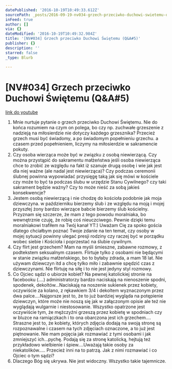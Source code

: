 ```yaml
---
datePublished: '2016-10-19T10:49:33.612Z'
sourcePath: _posts/2016-09-19-nv034-grzech-przeciwko-duchowi-swietemu-qanda5.md
inFeed: true
author: []
via: {}
dateModified: '2016-10-19T10:49:32.984Z'
title: '[NV#034] Grzech przeciwko Duchowi Świętemu (Q&A#5)'
publisher: {}
description: ''
starred: false
_type: Blurb

---
```

# \[NV\#034\] Grzech przeciwko Duchowi Świętemu (Q&A\#5)
[link do youtube][0]

1. Mnie nurtuje pytanie o grzech przeciwko Duchowi Świętemu. Nie do końca rozumiem na czym on polega, bo czy np. zuchwałe grzeszenie z nadzieją na miłosierdzie nie dotyczy każdego grzesznika? Przecież grzech musi być świadomy, a po świadomym popełnieniu grzechu. a czasem przed popełnieniem, liczymy na miłosierdzie w sakramencie pokuty.
2. Czy osoba wierząca może być w związku z osobą niewierzącą. Czy można przystąpić do sakramentu małżeństwa jeśli osoba niewierząca chce to zrobić ze względu na fakt iż szanuje drugą osobę i wie jak jest dla niej ważne (ale nadal jest niewierząca)? Czy podczas ceremonii ślubnej powinna wypowiadać przysięgę taką jak się mówi w kościele czy może to być ta podczas ślubu w urzędzie Stanu Cywilnego? czy taki sakrament będzie ważny? Czy to może nieść za sobą jakieś konsekwencje?
3. Jestem osobą niewierzącą i nie chodzę do kościoła podobnie jak moja dziewczyna. w październiku bierzemy ślub i ze względu na moją i mojej przyszłej żony bardzo wierzące babcie bierzemy ślub kościelny. Przyznam się szczerze, że mam z tego powodu moralniaka, bo wewnętrznie czuję, że robię coś nieuczciwego. Pewnie dzięki temu moralniakowi trafiłem na Twój kanał YT:) Uważam Cię za spoko gościa dlatego chciałbym poznać Twoje zdanie na ten temat, czy osoby w mojej sytuacji powinny ulegać presji rodziny czy raczej być w porządku wobec siebie i Kościoła i poprzestać na ślubie cywilnym.
4. Czy flirt jest grzechem? Mam na myśli śmieszne, zabawne rozmowy, z podtekstem seksualnym czasem. Flirtuje tylko z osobami nie będącymi w stanie związku małżeńskiego, bo to byłaby zdrada, a mam 18 lat. Nie używam dziewczyn itd a chcę tylko miło i zabawnie spędzić czas z dziewczynami. Nie flirtuję na siłę i to nie jest jedyny styl rozmowy.
5. Co Ojciec sądzi o ubiorze kobiet? Na pewnej katolickiej stronie na facebooku (....) administratorzy bardzo naciskają na nienoszenie spodni, spodenek, dekoltów...Naciskają na noszenie sukienek przez kobiety, oczywiście za kolano, z rękawkiem 3/4 i dekoltem wyznaczonym przez dwa palce....Najgorsze jest to, że to już bardziej wygląda na potępienie dziewczyn, które może nie noszą się jak w załączonym opisie ale też nie wyglądają wulgarnie i niestosowanie. Wszystko opatrzone jest oczywiście tym, że mężczyźni grzeszą przez kobietę w spodniach czy w bluzce na ramiączkach i to ona obarczona jest ich grzechem.... Straszne jest to, że kobiety, których zdjęcia dodają na swoją stronę są rozpoznawalne i czasem na tych zdjęciach oznaczone, a to już jest piętnowanie. Nie mam pojęcia jak rozmawiać z tymi osobami i jak zmniejszyć ich...pychę. Podają się za stronę katolicką, hejtują też przykładowo wielbienie i śpiew....Uważają takie osoby za niekatolików..... Przecież inni na to patrzą. Jak z nimi rozmawiać i co Ojciec o tym sądzi?
6. Dlaczego Bóg się ukrywa. Nie jest widoczny. Wszystko takie tajemnicze.

[0]: https://www.youtube.com/watch?v=4psB7N5b1II
